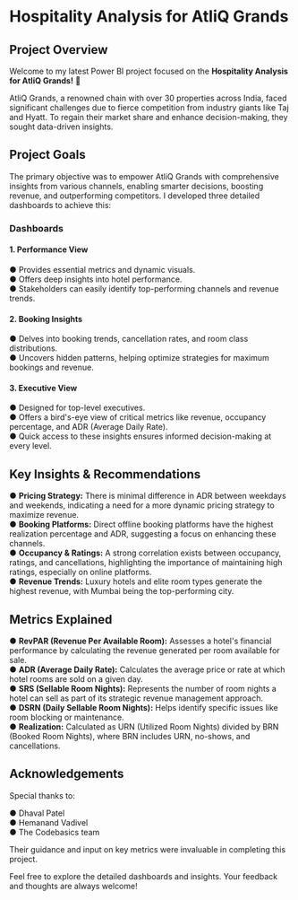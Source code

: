 # Hospitality Analysis for AtliQ Grands
## Project Overview
Welcome to my latest Power BI project focused on the **Hospitality Analysis for AtliQ Grands!** 🏨

AtliQ Grands, a renowned chain with over 30 properties across India, faced significant challenges due to fierce competition from industry giants like Taj and Hyatt. To regain their market share and enhance decision-making, they sought data-driven insights.

## Project Goals
The primary objective was to empower AtliQ Grands with comprehensive insights from various channels, enabling smarter decisions, boosting revenue, and outperforming competitors. I developed three detailed dashboards to achieve this:

### Dashboards

#### 1. Performance View
 ● Provides essential metrics and dynamic visuals.  
 ● Offers deep insights into hotel performance.  
 ● Stakeholders can easily identify top-performing channels and revenue trends.

#### 2. Booking Insights
● Delves into booking trends, cancellation rates, and room class distributions.  
● Uncovers hidden patterns, helping optimize strategies for maximum bookings and revenue.

#### 3. Executive View
● Designed for top-level executives.  
● Offers a bird's-eye view of critical metrics like revenue, occupancy percentage, and ADR (Average Daily Rate).  
● Quick access to these insights ensures informed decision-making at every level.

## Key Insights & Recommendations
● **Pricing Strategy:** There is minimal difference in ADR between weekdays and weekends, indicating a need for a more dynamic pricing strategy to maximize revenue.  
● **Booking Platforms:** Direct offline booking platforms have the highest realization percentage and ADR, suggesting a focus on enhancing these channels.  
● **Occupancy & Ratings:** A strong correlation exists between occupancy, ratings, and cancellations, highlighting the importance of maintaining high ratings, especially on online platforms.  
● **Revenue Trends:** Luxury hotels and elite room types generate the highest revenue, with Mumbai being the top-performing city.

## Metrics Explained
● **RevPAR (Revenue Per Available Room):** Assesses a hotel's financial performance by calculating the revenue generated per room available for sale.  
● **ADR (Average Daily Rate):** Calculates the average price or rate at which hotel rooms are sold on a given day.  
● **SRS (Sellable Room Nights):** Represents the number of room nights a hotel can sell as part of its strategic revenue management approach.  
● **DSRN (Daily Sellable Room Nights):** Helps identify specific issues like room blocking or maintenance.  
● **Realization:** Calculated as URN (Utilized Room Nights) divided by BRN (Booked Room Nights), where BRN includes URN, no-shows, and cancellations.

## Acknowledgements
Special thanks to:

● Dhaval Patel  
● Hemanand Vadivel  
● The Codebasics team  

Their guidance and input on key metrics were invaluable in completing this project.

Feel free to explore the detailed dashboards and insights. Your feedback and thoughts are always welcome!

